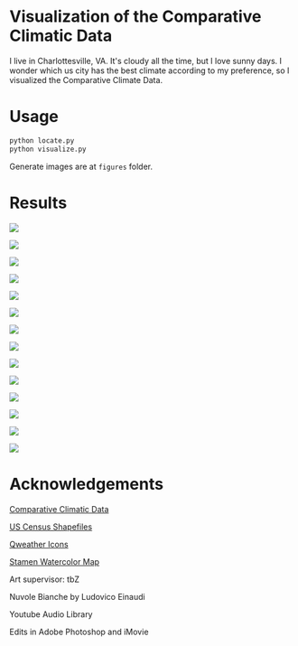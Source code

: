 # Visualization of the Comparative Climatic Data

I live in Charlottesville, VA. It's cloudy all the time, but I love sunny days. I wonder which us city has the best climate according to my preference, so I visualized the Comparative Climate Data.

# Usage

```sh
python locate.py
python visualize.py
```

Generate images are at `figures` folder.

# Results

![](figures/1_cloud.png)

![](figures/2_rain.png)

![](figures/3_snow.png)

![](figures/4_humidity.png)

![](figures/5_wind.png)

![](figures/6_cold.png)

![](figures/7_hot.png)

![](figures/8_record_high.png)

![](figures/9_mean_maximum.png)

![](figures/10_average.png)

![](figures/11_mean_minimum.png)

![](figures/12_record_low.png)

![](figures/13_sunshine.png)

![](figures/14_precipitation.png)

# Acknowledgements

[Comparative Climatic Data](https://www.ncei.noaa.gov/products/land-based-station/comparative-climatic-data)

[US Census Shapefiles](https://github.com/joncutrer/geopandas-tutorial)

[Qweather Icons](https://github.com/qwd/WeatherIcon)

[Stamen Watercolor Map](http://maps.stamen.com/watercolor/)

Art supervisor: tbZ

Nuvole Bianche by Ludovico Einaudi

Youtube Audio Library

Edits in Adobe Photoshop and iMovie
